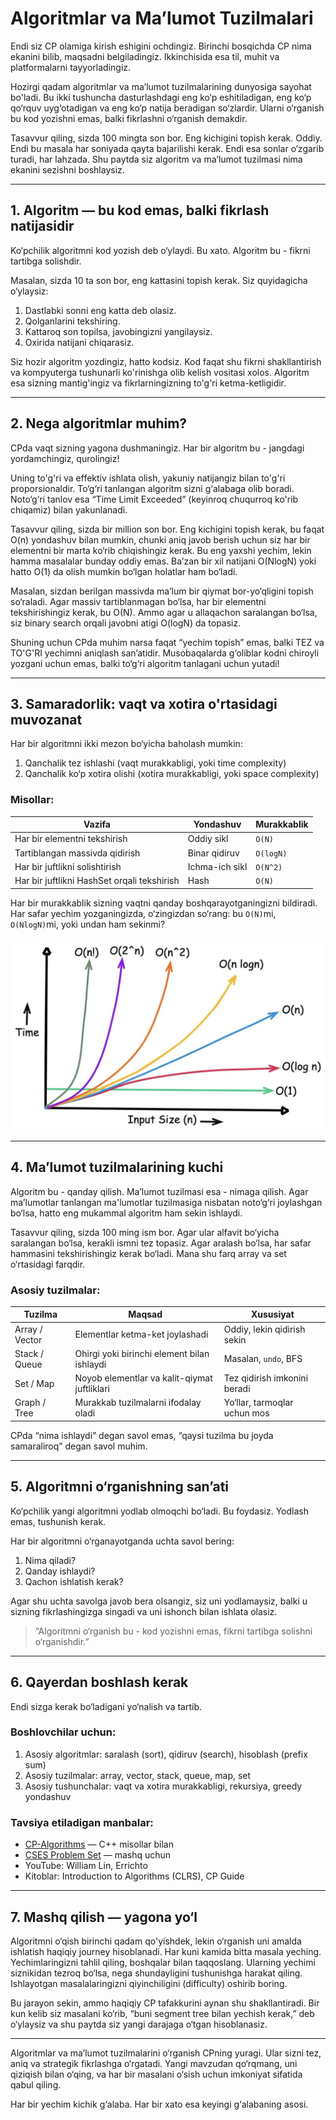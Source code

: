 # Algoritmlar va Ma’lumot Tuzilmalari

Endi siz CP olamiga kirish eshigini ochdingiz. Birinchi bosqichda CP nima ekanini bilib, maqsadni belgiladingiz. Ikkinchisida esa til, muhit va platformalarni tayyorladingiz. 

Hozirgi qadam algoritmlar va ma’lumot tuzilmalarining dunyosiga sayohat bo'ladi. Bu ikki tushuncha dasturlashdagi eng ko‘p eshitiladigan, eng ko‘p qo‘rquv uyg‘otadigan va eng ko‘p natija beradigan so‘zlardir. Ularni o‘rganish bu kod yozishni emas, balki fikrlashni o‘rganish demakdir. 

Tasavvur qiling, sizda 100 mingta son bor. Eng kichigini topish kerak. Oddiy. Endi bu masala har soniyada qayta bajarilishi kerak. Endi esa sonlar o‘zgarib turadi, har lahzada. Shu paytda siz algoritm va ma’lumot tuzilmasi nima ekanini sezishni boshlaysiz.

---

## 1. Algoritm — bu kod emas, balki fikrlash natijasidir

Ko‘pchilik algoritmni kod yozish deb o‘ylaydi. Bu xato. Algoritm bu - fikrni tartibga solishdir.  

Masalan, sizda 10 ta son bor, eng kattasini topish kerak. Siz quyidagicha o‘ylaysiz:
1. Dastlabki sonni eng katta deb olasiz.
2. Qolganlarini tekshiring.
3. Kattaroq son topilsa, javobingizni yangilaysiz.
4. Oxirida natijani chiqarasiz.

Siz hozir algoritm yozdingiz, hatto kodsiz. Kod faqat shu fikrni shakllantirish va kompyuterga tushunarli ko'rinishga olib kelish vositasi xolos. Algoritm esa sizning mantig'ingiz va fikrlarningizning to'g'ri ketma-ketligidir.

---

## 2. Nega algoritmlar muhim?

CPda vaqt sizning yagona dushmaningiz. Har bir algoritm bu - jangdagi yordamchingiz, qurolingiz! 

Uning to'g'ri va effektiv ishlata olish, yakuniy natijangiz bilan to'g'ri proporsionaldir. To‘g‘ri tanlangan algoritm sizni g‘alabaga olib boradi. Noto‘g‘ri tanlov esa “Time Limit Exceeded” (keyinroq chuqurroq ko'rib chiqamiz) bilan yakunlanadi.

Tasavvur qiling, sizda bir million son bor. Eng kichigini topish kerak, bu faqat O(n) yondashuv bilan mumkin, chunki aniq javob berish uchun siz har bir elementni bir marta ko‘rib chiqishingiz kerak. Bu eng yaxshi yechim, lekin hamma masalalar bunday oddiy emas. Ba’zan bir xil natijani O(NlogN) yoki hatto O(1) da olish mumkin bo‘lgan holatlar ham bo‘ladi.

Masalan, sizdan berilgan massivda ma’lum bir qiymat bor-yo‘qligini topish so‘raladi. Agar massiv tartiblanmagan bo‘lsa, har bir elementni tekshirishingiz kerak, bu O(N). Ammo agar u allaqachon saralangan bo‘lsa, siz binary search orqali javobni atigi O(logN) da topasiz.

Shuning uchun CPda muhim narsa faqat “yechim topish” emas, balki TEZ va TO'G'RI yechimni aniqlash san’atidir. Musobaqalarda g‘oliblar kodni chiroyli yozgani uchun emas, balki to‘g‘ri algoritm tanlagani uchun yutadi!

---

## 3. Samaradorlik: vaqt va xotira o'rtasidagi muvozanat

Har bir algoritmni ikki mezon bo‘yicha baholash mumkin: 
1. Qanchalik tez ishlashi (vaqt murakkabligi, yoki time complexity)
2. Qanchalik ko‘p xotira olishi (xotira murakkabligi, yoki space complexity)

### Misollar:
| Vazifa | Yondashuv | Murakkablik |
|--------|------------|--------------|
| Har bir elementni tekshirish | Oddiy sikl | `O(N)` |
| Tartiblangan massivda qidirish | Binar qidiruv | `O(logN)` |
| Har bir juftlikni solishtirish | Ichma-ich sikl | `O(N^2)` |
| Har bir juftlikni HashSet orqali tekshirish | Hash | `O(N)` |

Har bir murakkablik sizning vaqtni qanday boshqarayotganingizni bildiradi. Har safar yechim yozganingizda, o‘zingizdan so‘rang: bu `O(N)`mi, `O(NlogN)`mi, yoki undan ham sekinmi?

![Big-O chart](big-O-chart.png)

---

## 4. Ma’lumot tuzilmalarining kuchi

Algoritm bu - qanday qilish. Ma’lumot tuzilmasi esa - nimaga qilish. Agar ma’lumotlar tanlangan ma'lumotlar tuzilmasiga nisbatan noto‘g‘ri joylashgan bo‘lsa, hatto eng mukammal algoritm ham sekin ishlaydi.

Tasavvur qiling, sizda 100 ming ism bor. Agar ular alfavit bo‘yicha saralangan bo‘lsa, kerakli ismni tez topasiz. Agar aralash bo‘lsa, har safar hammasini tekshirishingiz kerak bo‘ladi. Mana shu farq array va set o‘rtasidagi farqdir.  

### Asosiy tuzilmalar:
| Tuzilma | Maqsad | Xususiyat |
|----------|--------|------------|
| Array / Vector | Elementlar ketma-ket joylashadi | Oddiy, lekin qidirish sekin |
| Stack / Queue | Ohirgi yoki birinchi element bilan ishlaydi | Masalan, `undo`, BFS |
| Set / Map | Noyob elementlar va kalit-qiymat juftliklari | Tez qidirish imkonini beradi |
| Graph / Tree | Murakkab tuzilmalarni ifodalay oladi | Yo‘llar, tarmoqlar uchun mos |

CPda “nima ishlaydi” degan savol emas, “qaysi tuzilma bu joyda samaraliroq” degan savol muhim.

---

## 5. Algoritmni o‘rganishning san’ati

Ko‘pchilik yangi algoritmni yodlab olmoqchi bo‘ladi. Bu foydasiz. Yodlash emas, tushunish kerak.

Har bir algoritmni o‘rganayotganda uchta savol bering:
1. Nima qiladi?
2. Qanday ishlaydi?
3. Qachon ishlatish kerak?

Agar shu uchta savolga javob bera olsangiz, siz uni yodlamaysiz, balki u sizning fikrlashingizga singadi va uni ishonch bilan ishlata olasiz.

> “Algoritmni o‘rganish bu - kod yozishni emas, fikrni tartibga solishni o‘rganishdir.”

---

## 6. Qayerdan boshlash kerak

Endi sizga kerak bo‘ladigani yo‘nalish va tartib.

### Boshlovchilar uchun:
1. Asosiy algoritmlar: saralash (sort), qidiruv (search), hisoblash (prefix sum)  
2. Asosiy tuzilmalar: array, vector, stack, queue, map, set  
3. Asosiy tushunchalar: vaqt va xotira murakkabligi, rekursiya, greedy yondashuv  

### Tavsiya etiladigan manbalar:
- [CP-Algorithms](https://cp-algorithms.com) — C++ misollar bilan
- [CSES Problem Set](https://cses.fi/problemset/) — mashq uchun
- YouTube: William Lin, Errichto
- Kitoblar: Introduction to Algorithms (CLRS), CP Guide

---

## 7. Mashq qilish — yagona yo‘l

Algoritmni o‘qish birinchi qadam qo'yishdek, lekin o‘rganish uni amalda ishlatish haqiqiy journey hisoblanadi. Har kuni kamida bitta masala yeching. Yechimlaringizni tahlil qiling, boshqalar bilan taqqoslang. Ularning yechimi siznikidan tezroq bo‘lsa, nega shundayligini tushunishga harakat qiling. Ishlayotgan masalalaringizni qiyinchiligini (difficulty) oshirib boring.

Bu jarayon sekin, ammo haqiqiy CP tafakkurini aynan shu shakllantiradi. Bir kun kelib siz masalani ko‘rib, “buni segment tree bilan yechish kerak,” deb o‘ylaysiz va shu paytda siz yangi darajaga o‘tgan hisoblanasiz.

---

Algoritmlar va ma’lumot tuzilmalarini o‘rganish CPning yuragi. Ular sizni tez, aniq va strategik fikrlashga o‘rgatadi. Yangi mavzudan qo‘rqmang, uni qiziqish bilan o‘qing, va har bir masalani o‘sish uchun imkoniyat sifatida qabul qiling.  

Har bir yechim kichik g‘alaba. Har bir xato esa keyingi g‘alabaning asosi.  